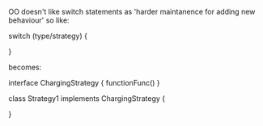 <!-- SPDX-License-Identifier: zlib-acknowledgement -->

OO doesn't like switch statements as 'harder maintanence for adding new behaviour'
so like:

switch (type/strategy) {

}

becomes:

interface ChargingStrategy {
  functionFunc()
}

class Strategy1 implements ChargingStrategy {

}
